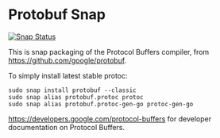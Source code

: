 # Protobuf Snap

[![Snap Status](https://build.snapcraft.io/badge/stub42/protobuf-snap.svg)](https://build.snapcraft.io/user/stub42/protobuf-snap)

This is snap packaging of the Protocol Buffers compiler,
from https://github.com/google/protobuf.

To simply install latest stable protoc:

    sudo snap install protobuf --classic
    sudo snap alias protobuf.protoc protoc
    sudo snap alias protobuf.protoc-gen-go protoc-gen-go

https://developers.google.com/protocol-buffers for developer
documentation on Protocol Buffers.
